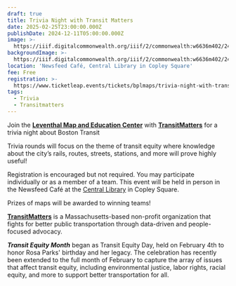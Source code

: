 ```yaml
---
draft: true
title: Trivia Night with Transit Matters
date: 2025-02-25T23:00:00.000Z
publishDate: 2024-12-11T05:00:00.000Z
image: >-
  https://iiif.digitalcommonwealth.org/iiif/2/commonwealth:w6636m402/2431,694,4557,4720/1200,/0/default.jpg
backgroundImage: >-
  https://iiif.digitalcommonwealth.org/iiif/2/commonwealth:w6636m402/2431,694,4557,4720/1200,/0/default.jpg
location: 'Newsfeed Café, Central Library in Copley Square'
fee: Free
registration: >-
  https://www.ticketleap.events/tickets/bplmaps/trivia-night-with-transit-matters
tags:
  - Trivia
  - Transitmatters
---
```


Join the **[Leventhal Map and Education Center](https://www.leventhalmap.org/)** with **[TransitMatters](https://transitmatters.org/)** for a trivia night about Boston Transit

Trivia rounds will focus on the theme of transit equity where knowledge about the city’s rails, routes, streets, stations, and more will prove highly useful!

Registration is encouraged but not required. You may participate individually or as a member of a team. This event will be held in person in the Newsfeed Café at the [Central Library](https://www.bpl.org/locations/3/) in Copley Square.

Prizes of maps will be awarded to winning teams!

**[TransitMatters](https://transitmatters.org/)** is a Massachusetts-based non-profit organization that fights for better public transportation through data-driven and people-focused advocacy.

***Transit Equity Month*** began as Transit Equity Day, held on February 4th to honor Rosa Parks' birthday and her legacy. The celebration has recently been extended to the full month of February to capture the array of issues that affect transit equity, including environmental justice, labor rights, racial equity, and more to support better transportation for all.
